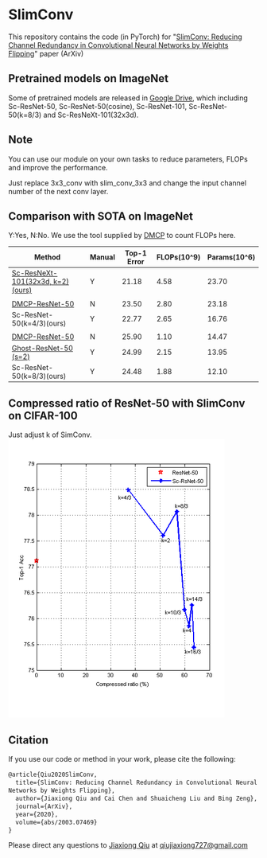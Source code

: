 # SlimConv
This repository contains the code (in PyTorch) for "[SlimConv: Reducing Channel Redundancy in Convolutional Neural Networks by Weights Flipping](https://arxiv.org/pdf/2003.07469.pdf)" paper (ArXiv)

## Pretrained models on ImageNet
Some of pretrained models are released in [Google Drive](https://drive.google.com/drive/folders/1Dalp1v18FtjcZVXsBpyr3gZ2CT8_Ba62?usp=sharing), which including Sc-ResNet-50, Sc-ResNet-50(cosine), Sc-ResNet-101, Sc-ResNet-50(k=8/3) and Sc-ResNeXt-101(32x3d).

## Note
You can use our module on your own tasks to reduce parameters, FLOPs and improve the performance. 

Just replace 3x3_conv with slim_conv_3x3 and change the input channel number of the next conv layer.

## Comparison with SOTA on ImageNet
Y:Yes, N:No. We use the tool supplied by [DMCP](https://github.com/Zx55/dmcp) to count FLOPs here.

|    Method                        | Manual |    Top-1 Error    |    FLOPs(10^9)    |    Params(10^6)    |
|----------------------------------|--------|-------------------|-------------------|--------------------|
| [Sc-ResNeXt-101(32x3d, k=2)(ours)]() |  Y     |    21.18          |    4.58           |    23.70           |
|                                  |        |                   |                   |                    |
| [DMCP-ResNet-50](http://openaccess.thecvf.com/content_CVPR_2020/papers/Guo_DMCP_Differentiable_Markov_Channel_Pruning_for_Neural_Networks_CVPR_2020_paper.pdf)                   |  N     |    23.50          |    2.80           |    23.18           |
| Sc-ResNet-50(k=4/3)(ours)        |  Y     |    22.77          |    2.65           |    16.76           |
|                                  |        |                   |                   |                    |
| [DMCP-ResNet-50](http://openaccess.thecvf.com/content_CVPR_2020/papers/Guo_DMCP_Differentiable_Markov_Channel_Pruning_for_Neural_Networks_CVPR_2020_paper.pdf)                   |  N     |    25.90          |    1.10           |    14.47           |
| [Ghost-ResNet-50 (s=2)](http://openaccess.thecvf.com/content_CVPR_2020/papers/Han_GhostNet_More_Features_From_Cheap_Operations_CVPR_2020_paper.pdf)            |  Y     |    24.99          |    2.15           |    13.95           |
| Sc-ResNet-50(k=8/3)(ours)        |  Y     |    24.48          |    1.88           |    12.10           |

## Compressed ratio of ResNet-50 with SlimConv on CIFAR-100
Just adjust k of SimConv. 
![image](https://github.com/JiaxiongQ/SlimConv/blob/master/compress.png)                                                                                                                                         
## Citation 
If you use our code or method in your work, please cite the following:
```
@article{Qiu2020SlimConv,
  title={SlimConv: Reducing Channel Redundancy in Convolutional Neural Networks by Weights Flipping},
  author={Jiaxiong Qiu and Cai Chen and Shuaicheng Liu and Bing Zeng},
  journal={ArXiv},
  year={2020},
  volume={abs/2003.07469}
}
```
Please direct any questions to [Jiaxiong Qiu](https://jiaxiongq.github.io/) at qiujiaxiong727@gmail.com



